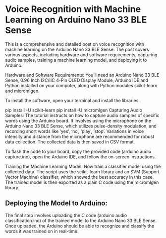 # Voice Recognition with Machine Learning on Arduino Nano 33 BLE Sense

This is a comprehensive and detailed post on voice recognition with machine learning on the Arduino Nano 33 BLE Sense. The post covers various aspects, including hardware and software requirements, capturing audio samples, training a machine learning model, and deploying it to Arduino.


Hardware and Software Requirements: You’ll need an Arduino Nano 33 BLE Sense, 0.96 Inch I2C/IIC 4-Pin OLED Display Module, Arduino IDE and Python installed on your computer, along with Python modules scikit-learn and micromlgen.

To install the software, open your terminal and install the libraries.

pip install -U scikit-learn
pip install -U micromlgen
Capturing Audio Samples: The tutorial instructs on how to capture audio samples of specific words using the Arduino board. It involves using the microphone on the Arduino Nano 33 BLE Sense, which utilizes pulse-density modulation, and recording short words like ‘yes’, ‘no’, ‘play’, ‘stop’. Variations in voice intensity and distance from the microphone are recommended for robust data collection. The collected data is then saved in CSV format.

To flash the code to your board, copy the provided code (arduino audio capture.ino), open the Arduino IDE, and follow the on-screen instructions.

Training the Machine Learning Model: Now train a classifier model using the collected data. The script uses the scikit-learn library and an SVM (Support Vector Machine) classifier, which showed the best accuracy in this case. The trained model is then exported as a plain C code using the micromlgen library.

## Deploying the Model to Arduino: 

The final step involves uploading the C code (arduino audio classification.ino) of the trained model to the Arduino Nano 33 BLE Sense.
Once uploaded, the Arduino should be able to recognize and classify the words it was trained on in real-time.
